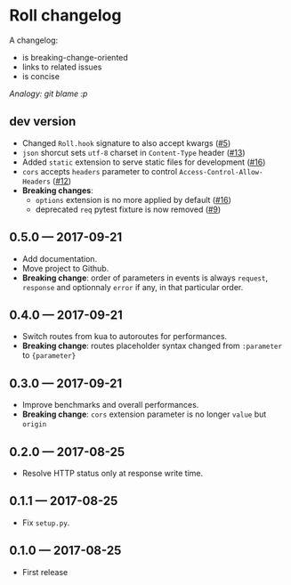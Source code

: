 # Roll changelog

A changelog:

* is breaking-change-oriented
* links to related issues
* is concise

*Analogy: git blame :p*

## dev version

* Changed `Roll.hook` signature to also accept kwargs ([#5](https://github.com/pyrates/roll/pull/5))
* `json` shorcut sets `utf-8` charset in `Content-Type` header ([#13](https://github.com/pyrates/roll/pull/13))
* Added `static` extension to serve static files for development ([#16](https://github.com/pyrates/roll/pull/16))
* `cors` accepts `headers` parameter to control `Access-Control-Allow-Headers` ([#12](https://github.com/pyrates/roll/pull/12))
* **Breaking changes**:
    * `options` extension is no more applied by default ([#16](https://github.com/pyrates/roll/pull/16))
    * deprecated `req` pytest fixture is now removed ([#9](https://github.com/pyrates/roll/pull/9))

## 0.5.0 — 2017-09-21

* Add documentation.
* Move project to Github.
* **Breaking change**:
  order of parameters in events is always `request`, `response` and
  optionnaly `error` if any, in that particular order.

## 0.4.0 — 2017-09-21

* Switch routes from kua to autoroutes for performances.
* **Breaking change**:
  routes placeholder syntax changed from `:parameter` to `{parameter}`

## 0.3.0 — 2017-09-21

* Improve benchmarks and overall performances.
* **Breaking change**:
  `cors` extension parameter is no longer `value` but `origin`

## 0.2.0 — 2017-08-25

* Resolve HTTP status only at response write time.

## 0.1.1 — 2017-08-25

* Fix `setup.py`.

## 0.1.0 — 2017-08-25

* First release
